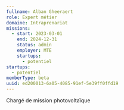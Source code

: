 ```yaml
---
fullname: Alban Gheeraert
role: Expert métier
domaine: Intraprenariat
missions:
  - start: 2023-03-01
    end: 2024-12-31
    status: admin
    employer: MTE
    startups:
      - potentiel
startups:
  - potentiel
memberType: beta
uuid: ed200013-6a05-4085-91ef-5e39ff0ffd19
---
```

Chargé de mission photovoltaïque